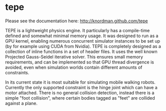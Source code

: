 tepe
====

Please see the documentation here: http://knordman.github.com/tepe

TEPE is a lightweight physics engine. It particularly has a compile-time defined and somewhat minimal memory usage. It was designed to run as a GPU kernel, enabling numerous concurrent simulator instances to be set up (by for example using CUDA from Nvidia). TEPE is completely designed as a collection of inline functions in a set of header files. It uses the well known Projected Gauss-Seidel iterative solver. This ensures small memory requirements, and can be implemented so that GPU thread divergence is avoided, even when simulation worlds contain different amounts of constraints.

In its current state it is most suitable for simulating mobile walking robots. Currently the only supported constraint is the hinge joint which can have a motor attached. There is no general collision detection, instead there is a simple "foot collision", where certain bodies tagged as "feet" are collided against a plane.
